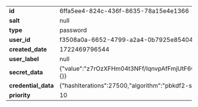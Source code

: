 | | | | | | | | | |
| :- | :- | :- | :- | :- | :- | :- | :- | :- |
| **id** | 6ffa5ee4-824c-436f-8635-78a15e4e1366 | e5f90912-e174-4200-a7b4-401434ca4b25 | 3fc0d5b2-af23-406f-944f-132857f8ee83 | d8318e5f-fd54-4505-a010-1f165cae444d | 0ffd6b87-a5c4-4f80-8ba8-c0287dd510f2 | 5cb2ee5f-f3b9-4b61-afad-5574ced2a702 | 5c0aefb7-1440-4343-afcd-868bf58f5466 | 6ffa5ee4-824c-436f-8635-78a15e4e1367 |
| **salt** | null | null | null | null | null | null | null | null |
| **type** | password | password | password | password | password | password | password | password |
| **user\_id** | f3508a0a-6652-4799-a2a4-0b7925e85404 | 4c234b24-510e-403b-9ad6-289af70bf49c | 04e7979f-da21-40a0-b043-c280a5df2c5a | 8caa42b1-d174-44d1-9f71-010924d64161 | 7866d16d-473d-41f0-bb46-07f6e262d7a0 | 72942bc6-d649-451a-9cf0-ee048bb571e0 | 5c75650c-3df8-4e82-9d03-1b9a15b00b3e | f3508a0a-6652-4799-a2a4-0b7925e85404 |
| **created\_date** | 1722469796544 | 1722469796611 | 1722469796664 | 1722469797459 | 1726969451145 | 1726969694944 | 1727158421204 | 1722469796544 |
| **user\_label** | null | null | null | null | My password | null | null | null |
| **secret\_data** | {"value":"z7rOzXFHm04t3NFf/lqnvpAfFmjUtF6G6Dg6K8nqweI=","salt":"MkRLUbCul+DaT13z96kczw==","additionalParameters":{}} | {"value":"3nDqeugpSaVZuYmvBiTGWvqS1RL5DCyp48FF5vmH4Og=","salt":"8AW6obr8/CoQD2ih/DJnOw==","additionalParameters":{}} | {"value":"7oGTpKlPY05M/mJyvRRtzE2Ovdrxr69RHcVfJ/FjtaE=","salt":"blOvLLMJhiEnlXczlo5toA==","additionalParameters":{}} | {"value":"RtSl8N+7Nnxd/aPERKLw4JLlcaEbohSD79QLZjPId1c=","salt":"m7CVVKVgIwywKZrhhtRAeg==","additionalParameters":{}} | {"value":"D0G6rNL8zvmtVhJweTkkx9pDEh4tUplWP7aeXt3h3EI=","salt":"lEWbM4HPv1gIlpghrSOeCw==","additionalParameters":{}} | {"value":"g8Dxg8x6+od+Nd/+nOplKrrdpux66gpJHvSP4+Q6064=","salt":"Y7DL7HV5xwRGBq4rGqq2/Q==","additionalParameters":{}} | {"value":"AsCDUKLS9E9Xc+EGyE+b70zlRvfMzzk1gUl5hPzPOaM=","salt":"ndUnqxGGIgRxUXDWCLjnCQ==","additionalParameters":{}} | {"value":"z7rOzXFHm04t3NFf/lqnvpAfFjUtF6G6Dg6K8nqweI=","salt":"MkRLUbCul+DaT13z96kczw==","additionalParameters":{}} |
| **credential\_data** | {"hashIterations":27500,"algorithm":"pbkdf2-sha256","additionalParameters":{}} | {"hashIterations":27500,"algorithm":"pbkdf2-sha256","additionalParameters":{}} | {"hashIterations":27500,"algorithm":"pbkdf2-sha256","additionalParameters":{}} | {"hashIterations":27500,"algorithm":"pbkdf2-sha256","additionalParameters":{}} | {"hashIterations":27500,"algorithm":"pbkdf2-sha256","additionalParameters":{}} | {"hashIterations":27500,"algorithm":"pbkdf2-sha256","additionalParameters":{}} | {"hashIterations":27500,"algorithm":"pbkdf2-sha256","additionalParameters":{}} | {"hashIterations":27500,"algorithm":"pbkdf2-sha256","additionalParameters":{}} |
| **priority** | 10 | 10 | 10 | 10 | 10 | 10 | 10 | 10 |
